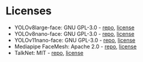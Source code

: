 # Licenses

- YOLOv8large-face: GNU GPL-3.0 - [repo](https://github.com/akanametov/yolo-face/tree/dev), [license](https://github.com/akanametov/yolo-face/blob/dev/LICENSE)
- YOLOv8nano-face: GNU GPL-3.0 - [repo](https://github.com/akanametov/yolo-face/tree/dev), [license](https://github.com/akanametov/yolo-face/blob/dev/LICENSE)
- YOLOv11nano-face: GNU GPL-3.0 - [repo](https://github.com/akanametov/yolo-face/tree/dev), [license](https://github.com/akanametov/yolo-face/blob/dev/LICENSE)
- Mediapipe FaceMesh: Apache 2.0 - [repo](https://github.com/PINTO0309/facemesh_onnx_tensorrt/tree/main), [license](https://github.com/PINTO0309/facemesh_onnx_tensorrt/blob/main/LICENSE)
- TalkNet: MIT - [repo](https://github.com/TaoRuijie/TalkNet-ASD/tree/main), [license](https://github.com/TaoRuijie/TalkNet-ASD/blob/main/LICENSE.md)